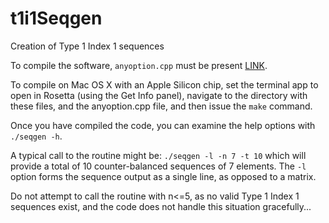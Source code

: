 # t1i1Seqgen
Creation of Type 1 Index 1 sequences

To compile the software, `anyoption.cpp` must be present [LINK](https://github.com/hackorama/AnyOption).

To compile on Mac OS X with an Apple Silicon chip, set the terminal app to open in Rosetta (using the Get Info panel), navigate to the directory with these files, and the anyoption.cpp file, and then issue the `make` command.

Once you have compiled the code, you can examine the help options with `./seqgen -h`.

A typical call to the routine might be:
`./seqgen -l -n 7 -t 10`
which will provide a total of 10 counter-balanced sequences of 7 elements. The `-l` option forms the sequence output as a single line, as opposed to a matrix.

Do not attempt to call the routine with n<=5, as no valid Type 1 Index 1 sequences exist, and the code does not handle this situation gracefully...
